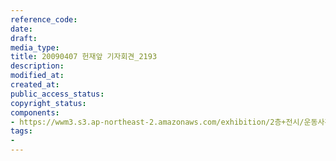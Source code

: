 ```yaml
---
reference_code: 
date: 
draft: 
media_type: 
title: 20090407 헌재앞 기자회견_2193
description: 
modified_at: 
created_at: 
public_access_status: 
copyright_status: 
components:
- https://wwm3.s3.ap-northeast-2.amazonaws.com/exhibition/2층+전시/운동사관/책임자를처벌하라/20090407+헌재앞+기자회견_2193.JPG
tags:
- 
---
```

